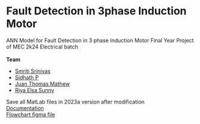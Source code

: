 # Fault Detection in 3phase Induction Motor
 ANN Model for Fault Detection in 3 phase Induction Motor
 Final Year Project of MEC 2k24 Electrical batch
 <br> <br>
 **Team**
- [Smriti Srinivas](https://github.com/SmritiSrinivas3)
- [Sidhath P](https://github.com/sidharthvmd)
- [Juan Thomas Mathew](https://github.com/juanthomasmathew)
- [Riya Elsa Sunny](https://github.com/rianedi)

 Save all MatLab files in 2023a version after modification
 <br>
 [Documentation](https://drive.google.com/drive/folders/1l735utSBESm4aWUhZP7Fw9WNDbQ7vH_g)
 <br>
[Flowchart figma file](https://www.figma.com/file/rK7koNE8wfFSmE9n1LyijN/Untitled?type=whiteboard&node-id=0%3A1&t=qgPeg89FUA2AHYKc-1)
